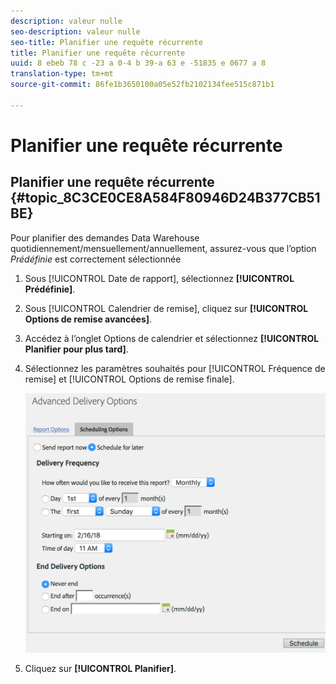 ```yaml
---
description: valeur nulle
seo-description: valeur nulle
seo-title: Planifier une requête récurrente
title: Planifier une requête récurrente
uuid: 8 ebeb 78 c -23 a 0-4 b 39-a 63 e -51835 e 0677 a 8
translation-type: tm+mt
source-git-commit: 86fe1b3650100a05e52fb2102134fee515c871b1

---
```



# Planifier une requête récurrente

## Planifier une requête récurrente {#topic_8C3CE0CE8A584F80946D24B377CB51BE}

Pour planifier des demandes Data Warehouse quotidiennement/mensuellement/annuellement, assurez-vous que l’option *Prédéfinie* est correctement sélectionnée

1. Sous [!UICONTROL Date de rapport], sélectionnez **[!UICONTROL Prédéfinie]**.

1. Sous [!UICONTROL Calendrier de remise], cliquez sur **[!UICONTROL Options de remise avancées]**.

1. Accédez à l’onglet Options de calendrier et sélectionnez **[!UICONTROL Planifier pour plus tard]**.
1. Sélectionnez les paramètres souhaités pour [!UICONTROL Fréquence de remise] et [!UICONTROL Options de remise finale].

   ![](assets/dw_schedule.png)

1. Cliquez sur **[!UICONTROL Planifier]**.

